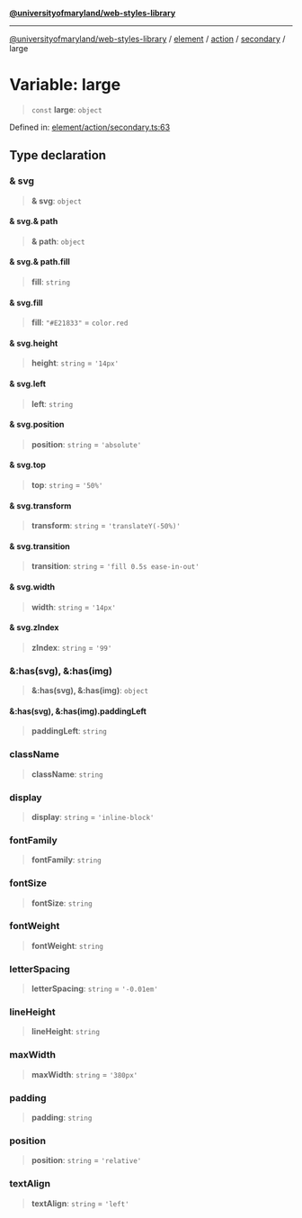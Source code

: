 [**@universityofmaryland/web-styles-library**](../../../../../../README.md)

***

[@universityofmaryland/web-styles-library](../../../../../../README.md) / [element](../../../../../README.md) / [action](../../../README.md) / [secondary](../README.md) / large

# Variable: large

> `const` **large**: `object`

Defined in: [element/action/secondary.ts:63](https://github.com/UMD-Digital/design-system/blob/7fa144f196ef5f0ef2b372670136735f5a5c9236/packages/styles/source/element/action/secondary.ts#L63)

## Type declaration

### & svg

> **& svg**: `object`

#### & svg.& path

> **& path**: `object`

#### & svg.& path.fill

> **fill**: `string`

#### & svg.fill

> **fill**: `"#E21833"` = `color.red`

#### & svg.height

> **height**: `string` = `'14px'`

#### & svg.left

> **left**: `string`

#### & svg.position

> **position**: `string` = `'absolute'`

#### & svg.top

> **top**: `string` = `'50%'`

#### & svg.transform

> **transform**: `string` = `'translateY(-50%)'`

#### & svg.transition

> **transition**: `string` = `'fill 0.5s ease-in-out'`

#### & svg.width

> **width**: `string` = `'14px'`

#### & svg.zIndex

> **zIndex**: `string` = `'99'`

### &:has(svg), &:has(img)

> **&:has(svg), &:has(img)**: `object`

#### &:has(svg), &:has(img).paddingLeft

> **paddingLeft**: `string`

### className

> **className**: `string`

### display

> **display**: `string` = `'inline-block'`

### fontFamily

> **fontFamily**: `string`

### fontSize

> **fontSize**: `string`

### fontWeight

> **fontWeight**: `string`

### letterSpacing

> **letterSpacing**: `string` = `'-0.01em'`

### lineHeight

> **lineHeight**: `string`

### maxWidth

> **maxWidth**: `string` = `'380px'`

### padding

> **padding**: `string`

### position

> **position**: `string` = `'relative'`

### textAlign

> **textAlign**: `string` = `'left'`
